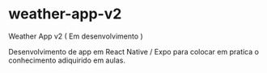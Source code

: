 # weather-app-v2
Weather App v2 ( Em desenvolvimento )

Desenvolvimento de app em React Native / Expo para colocar em pratica o conhecimento adiquirido em aulas. 
